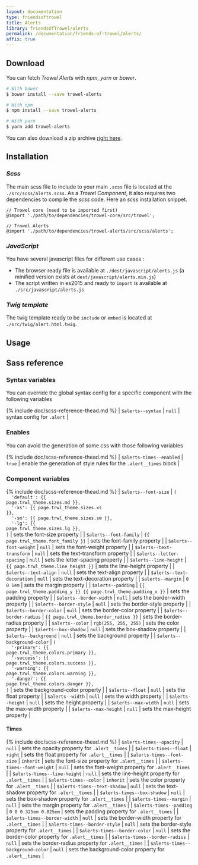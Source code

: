 ```yaml
---
layout: documentation
type: friendsoftrowel
title: Alerts
library: friendsOfTrowel/alerts
permalink: /documentation/friends-of-trowel/alerts/
affix: true
---
```


## Download

You can fetch *Trowel Alerts* with *npm*, *yarn* or *bower*.

```bash
# With bower
$ bower install --save trowel-alerts

# With npm
$ npm install --save trowel-alerts

# With yarn
$ yarn add trowel-alerts
```

You can also download a zip archive [right here](https://github.com/FriendsOfTrowel/Alerts/archive/master.zip).

## Installation

### *Scss*
The main scss file to include to your main `.scss` file is located at the `./src/scss/alerts.scss`. As a *Trowel Component*, it also requires two dependencies to compile the *scss* code. Here an *scss* installation snippet.

```
// Trowel core (need to be imported first)
@import './path/to/dependencies/trowel-core/src/trowel';

// Trowel Alerts
@import './path/to/dependencies/trowel-alerts/src/scss/alerts';
```

### *JavaScript*
You have several javascript files for different use cases :
* The browser ready file is available at `./dest/javascript/alerts.js` (a minified version exists at `dest/javascript/alerts.min.js`)
* The script written in es2015 and ready to `import` is available at `./src/javascript/alerts.js`


### *Twig template*
The twig template ready to be `include` or `embed` is located at `./src/twig/alert.html.twig`.

## Usage

## Sass reference

### Syntax variables

You can override the global syntax config for a specific component with the following variables

{% include doc/scss-reference-thead.md %}
| `$alerts--syntax` | `null` | syntax config for `.alert` |


### Enables

You can avoid the generation of some css with those following variables

{% include doc/scss-reference-thead.md %}
| `$alerts-times--enabled` | `true` | enable the generation of style rules for the `.alert__times` block |


### Component variables

{% include doc/scss-reference-thead.md %}
| `$alerts--font-size` | <code>(<br>&nbsp;&nbsp;'default':&nbsp;{{ page.trwl_theme.sizes.md }},<br>&nbsp;&nbsp;'-xs':&nbsp;{{ page.trwl_theme.sizes.xs }},<br>&nbsp;&nbsp;'-sm':&nbsp;{{ page.trwl_theme.sizes.sm }},<br>&nbsp;&nbsp;'-lg':&nbsp;{{ page.trwl_theme.sizes.lg }},<br>)</code> | sets the font-size property |
| `$alerts--font-family` | `{{ page.trwl_theme.font_family }}` | sets the font-family property |
| `$alerts--font-weight` | `null` | sets the font-weight property |
| `$alerts--text-transform` | `null` | sets the text-transform property |
| `$alerts--letter-spacing` | `null` | sets the letter-spacing property |
| `$alerts--line-height` | `{{ page.trwl_theme.line_height }}` | sets the line-height property |
| `$alerts--text-align` | `null` | sets the text-align property |
| `$alerts--text-decoration` | `null` | sets the text-decoration property |
| `$alerts--margin` | `0 0 1em` | sets the margin property |
| `$alerts--padding` | `{{ page.trwl_theme.padding_y }} {{ page.trwl_theme.padding_x }}` | sets the padding property |
| `$alerts--border-width` | `null` | sets the border-width property |
| `$alerts--border-style` | `null` | sets the border-style property |
| `$alerts--border-color` | `null` | sets the border-color property |
| `$alerts--border-radius` | `{{ page.trwl_theme.border_radius }}` | sets the border-radius property |
| `$alerts--color` | `rgb(255, 255, 255)` | sets the color property |
| `$alerts--box-shadow` | `null` | sets the box-shadow property |
| `$alerts--background` | `null` | sets the background property |
| `$alerts--background-color` | <code>(<br>&nbsp;&nbsp;'-primary':&nbsp;{{ page.trwl_theme.colors.primary }},<br>&nbsp;&nbsp;'-success':&nbsp;{{ page.trwl_theme.colors.success }},<br>&nbsp;&nbsp;'-warning':&nbsp;{{ page.trwl_theme.colors.warning }},<br>&nbsp;&nbsp;'-danger':&nbsp;{{ page.trwl_theme.colors.danger }},<br>)</code> | sets the background-color property |
| `$alerts--float` | `null` | sets the float property |
| `$alerts--width` | `null` | sets the width property |
| `$alerts--height` | `null` | sets the height property |
| `$alerts--max-width` | `null` | sets the max-width property |
| `$alerts--max-height` | `null` | sets the max-height property |


#### Times

{% include doc/scss-reference-thead.md %}
| `$alerts-times--opacity` | `null` | sets the opacity property for `.alert__times` |
| `$alerts-times--float` | `right` | sets the float property for `.alert__times` |
| `$alerts-times--font-size` | `inherit` | sets the font-size property for `.alert__times` |
| `$alerts-times--font-weight` | `null` | sets the font-weight property for `.alert__times` |
| `$alerts-times--line-height` | `null` | sets the line-height property for `.alert__times` |
| `$alerts-times--color` | `inherit` | sets the color property for `.alert__times` |
| `$alerts-times--text-shadow` | `null` | sets the text-shadow property for `.alert__times` |
| `$alerts-times--box-shadow` | `null` | sets the box-shadow property for `.alert__times` |
| `$alerts-times--margin` | `null` | sets the margin property for `.alert__times` |
| `$alerts-times--padding` | `0 0 0.325em 0.825em` | sets the padding property for `.alert__times` |
| `$alerts-times--border-width` | `null` | sets the border-width property for `.alert__times` |
| `$alerts-times--border-style` | `null` | sets the border-style property for `.alert__times` |
| `$alerts-times--border-color` | `null` | sets the border-color property for `.alert__times` |
| `$alerts-times--border-radius` | `null` | sets the border-radius property for `.alert__times` |
| `$alerts-times--background-color` | `null` | sets the background-color property for `.alert__times` |